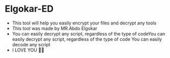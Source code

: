# Elgokar-ED
- This tool will help you easily encrypt your files and decrypt any tools 
- This tool was made by MR.Abdo Elgokar 
- You can easily decrypt any script, regardless of the type of codeYou can easily decrypt any script, regardless of the type of code You can easily decode any script 
- I LOVE YOU 💞🥺

